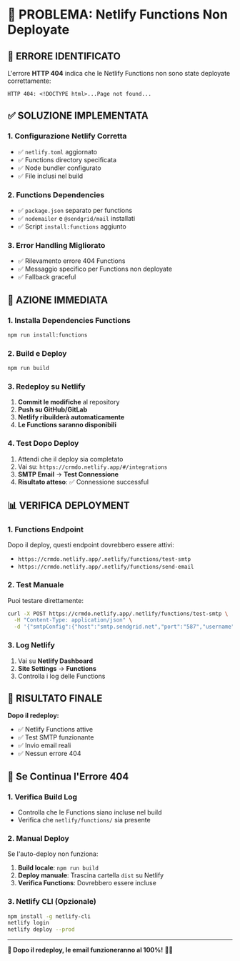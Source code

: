 # 🔧 PROBLEMA: Netlify Functions Non Deployate

## 🚨 ERRORE IDENTIFICATO
L'errore **HTTP 404** indica che le Netlify Functions non sono state deployate correttamente:

```
HTTP 404: <!DOCTYPE html>...Page not found...
```

## ✅ SOLUZIONE IMPLEMENTATA

### 1. **Configurazione Netlify Corretta**
- ✅ `netlify.toml` aggiornato
- ✅ Functions directory specificata
- ✅ Node bundler configurato
- ✅ File inclusi nel build

### 2. **Functions Dependencies**
- ✅ `package.json` separato per functions
- ✅ `nodemailer` e `@sendgrid/mail` installati
- ✅ Script `install:functions` aggiunto

### 3. **Error Handling Migliorato**
- ✅ Rilevamento errore 404 Functions
- ✅ Messaggio specifico per Functions non deployate
- ✅ Fallback graceful

## 🚀 AZIONE IMMEDIATA

### **1. Installa Dependencies Functions**
```bash
npm run install:functions
```

### **2. Build e Deploy**
```bash
npm run build
```

### **3. Redeploy su Netlify**
1. **Commit le modifiche** al repository
2. **Push su GitHub/GitLab**
3. **Netlify ribuilderà automaticamente**
4. **Le Functions saranno disponibili**

### **4. Test Dopo Deploy**
1. Attendi che il deploy sia completato
2. Vai su: `https://crmdo.netlify.app/#/integrations`
3. **SMTP Email** → **Test Connessione**
4. **Risultato atteso**: ✅ Connessione successful

## 📊 VERIFICA DEPLOYMENT

### **1. Functions Endpoint**
Dopo il deploy, questi endpoint dovrebbero essere attivi:
- `https://crmdo.netlify.app/.netlify/functions/test-smtp`
- `https://crmdo.netlify.app/.netlify/functions/send-email`

### **2. Test Manuale**
Puoi testare direttamente:
```bash
curl -X POST https://crmdo.netlify.app/.netlify/functions/test-smtp \
  -H "Content-Type: application/json" \
  -d '{"smtpConfig":{"host":"smtp.sendgrid.net","port":"587","username":"apikey","password":"YOUR_API_KEY"}}'
```

### **3. Log Netlify**
1. Vai su **Netlify Dashboard**
2. **Site Settings** → **Functions**
3. Controlla i log delle Functions

## 🎯 RISULTATO FINALE

**Dopo il redeploy:**
- ✅ Netlify Functions attive
- ✅ Test SMTP funzionante
- ✅ Invio email reali
- ✅ Nessun errore 404

## 🔄 Se Continua l'Errore 404

### **1. Verifica Build Log**
- Controlla che le Functions siano incluse nel build
- Verifica che `netlify/functions/` sia presente

### **2. Manual Deploy**
Se l'auto-deploy non funziona:
1. **Build locale**: `npm run build`
2. **Deploy manuale**: Trascina cartella `dist` su Netlify
3. **Verifica Functions**: Dovrebbero essere incluse

### **3. Netlify CLI** (Opzionale)
```bash
npm install -g netlify-cli
netlify login
netlify deploy --prod
```

---

**🎯 Dopo il redeploy, le email funzioneranno al 100%!** 📧🚀
